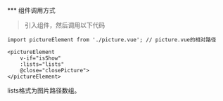 *** 组件调用方式

> 引入组件，然后调用以下代码

```vue
import pictureElement from './picture.vue'; // picture.vue的相对路径

<pictureElement
    v-if="isShow"
    :lists="lists"
    @close="closePicture">
</pictureElement>
```

lists格式为图片路径数组。